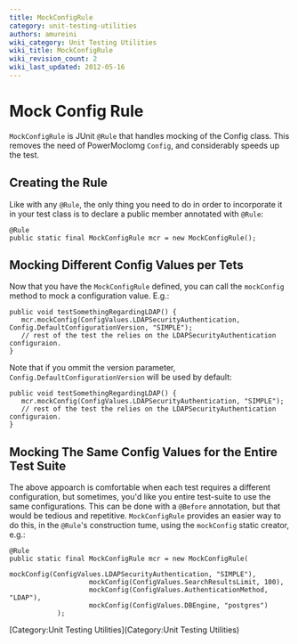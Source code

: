 ```yaml
---
title: MockConfigRule
category: unit-testing-utilities
authors: amureini
wiki_category: Unit Testing Utilities
wiki_title: MockConfigRule
wiki_revision_count: 2
wiki_last_updated: 2012-05-16
---
```


# Mock Config Rule

`MockConfigRule` is JUnit `@Rule` that handles mocking of the Config class. This removes the need of PowerMoclomg `Config`, and considerably speeds up the test.

## Creating the Rule

Like with any `@Rule`, the only thing you need to do in order to incorporate it in your test class is to declare a public member annotated with `@Rule`:

    @Rule
    public static final MockConfigRule mcr = new MockConfigRule();

## Mocking Different Config Values per Tets

Now that you have the `MockConfigRule` defined, you can call the `mockConfig` method to mock a configuration value. E.g.:

    public void testSomethingRegardingLDAP() {
       mcr.mockConfig(ConfigValues.LDAPSecurityAuthentication, Config.DefaultConfigurationVersion, "SIMPLE");
       // rest of the test the relies on the LDAPSecurityAuthentication configuraion.
    }

Note that if you ommit the version parameter, `Config.DefaultConfigurationVersion` will be used by default:

    public void testSomethingRegardingLDAP() {
       mcr.mockConfig(ConfigValues.LDAPSecurityAuthentication, "SIMPLE");
       // rest of the test the relies on the LDAPSecurityAuthentication configuraion.
    }

## Mocking The Same Config Values for the Entire Test Suite

The above appoarch is comfortable when each test requires a different configuration, but sometimes, you'd like you entire test-suite to use the same configurations. This can be done with a `@Before` annotation, but that would be tedious and repetitive. `MockConfigRule` provides an easier way to do this, in the `@Rule`'s construction tume, using the `mockConfig` static creator, e.g.:

    @Rule
    public static final MockConfigRule mcr = new MockConfigRule(
                        mockConfig(ConfigValues.LDAPSecurityAuthentication, "SIMPLE"),
                        mockConfig(ConfigValues.SearchResultsLimit, 100),
                        mockConfig(ConfigValues.AuthenticationMethod, "LDAP"),
                        mockConfig(ConfigValues.DBEngine, "postgres")
                );

[Category:Unit Testing Utilities](Category:Unit Testing Utilities)

